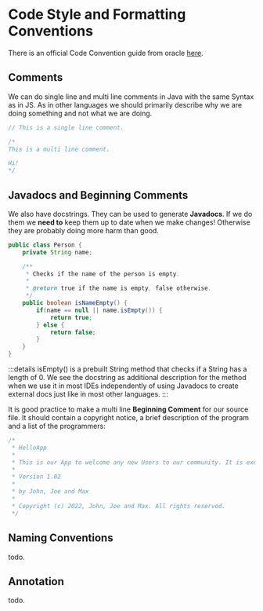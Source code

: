 # Code Style and Formatting Conventions

There is an official Code Convention guide from oracle [here](https://www.oracle.com/technetwork/java/codeconventions-150003.pdf).

## Comments

We can do single line and multi line comments in Java with the same Syntax as in JS. As in other languages we should primarily describe why we are doing something and not what we are doing.

```java
// This is a single line comment.

/*
This is a multi line comment.

Hi!
*/
```

## Javadocs and Beginning Comments

We also have docstrings. They can be used to generate **Javadocs**. If we do them we **need to** keep them up to date when we make changes! Otherwise they are probably doing more harm than good.

```java
public class Person {    
    private String name;

    /**
     * Checks if the name of the person is empty.
     *
     * @return true if the name is empty, false otherwise.
     */
    public boolean isNameEmpty() {
        if(name == null || name.isEmpty()) {
            return true;
        } else {
            return false;
        }
    }
}
```

:::details
isEmpty() is a prebuilt String method that checks if a String has a length of 0.
We see the docstring as additional description for the method when we use it in most IDEs independently of using Javadocs to create external docs just like in most other languages.
:::

It is good practice to make a multi line **Beginning Comment** for our source file. It should contain a copyright notice, a brief description of the program and a list of the programmers:

```java
/*
 * HelloApp
 * 
 * This is our App to welcome any new Users to our community. It is executed upon registration and can be repeated manually at any point later on.
 * 
 * Version 1.02
 * 
 * by John, Joe and Max
 * 
 * Copyright (c) 2022, John, Joe and Max. All rights reserved.
 */

```

## Naming Conventions

todo.

## Annotation

todo.
